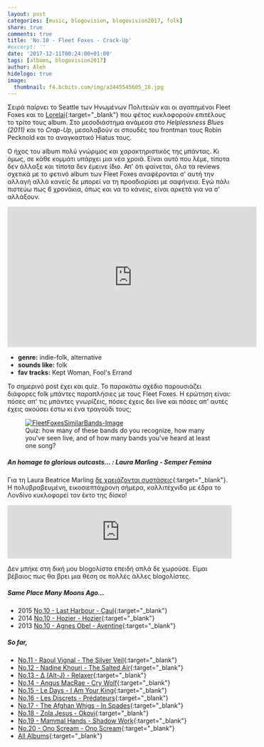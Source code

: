 ```yaml
---
layout: post
categories: [music, blogovision, blogovision2017, folk]
share: true
comments: true
title: 'No.10 - Fleet Foxes - Crack-Up'
#excerpt: ''
date: '2017-12-11T00:24:00+01:00'
tags: [albums, blogovision2017]
author: Aleh
hidelogo: true
image:
  thumbnail: f4.bcbits.com/img/a3445545605_16.jpg
---
```

Σειρά παίρνει το Seattle των Ηνωμένων Πολιτειών και οι αγαπημένοι Fleet Foxes και το [Lorelai](https://www.youtube.com/watch?v=xtFrGCJrnKc){:target="_blank"} που φέτος κυκλοφορούν επιτέλους το τρίτο τους album. Στο μεσοδιάστημα ανάμεσα στο *Helplessness Blues (2011)* και το *Crap-Up*, μεσολαβούν οι σπουδές του frontman τους Robin Pecknold και το αναγκαστικό Hiatus τους.

Ο ήχος του album πολύ γνώριμος και χαρακτηριστικός της μπάντας. Κι όμως, σε κάθε κομμάτι υπάρχει μια νέα χροιά. Είναι αυτό που λέμε, τίποτα δεν άλλαξε και τίποτα δεν έμεινε ίδιο. Απ' ότι φαίνεται, όλα τα reviews σχετικά με το φετινό album των Fleet Foxes αναφέρονται σ' αυτή την αλλαγή αλλά κανείς δε μπορεί να τη προσδιορίσει με σαφήνεια. Εγώ πάλι πιστεύω πως 6 χρονάκια, όπως και να το κάνεις, είναι αρκετά για να σ' αλλάξουν.

<iframe width="560" height="315" src="https://www.youtube.com/embed/X5hMBxYqq5c?rel=0" frameborder="0" gesture="media" allow="encrypted-media" allowfullscreen></iframe>

* **genre:** indie-folk, alternative
* **sounds like:** folk
* **fav tracks:** Kept Woman, Fool's Errand

Το σημερινό post έχει και quiz. Το παρακάτω σχέδιο παρουσιάζει διάφορες folk μπάντες παραπλήσιες με τους Fleet Foxes. Η ερώτηση είναι: πόσες απ' τις μπάντες γνωρίζεις, πόσες έχεις δει live και πόσες απ' αυτές έχεις ακούσει έστω κι ένα τραγούδι τους;

<figure>
    <a href="{{ site.external_data_url }}/images/posts/blogovision/FleetFoxesSimilarBands.PNG"><img src="{{ site.external_data_url }}/images/posts/blogovision/FleetFoxesSimilarBands.PNG" alt="FleetFoxesSimilarBands-Image" class="center"/></a>
    <figcaption>Quiz: how many of these bands do you recognize, how many you've seen live, and of how many bands you've heard at least one song? </figcaption>
</figure>

<div class="text-divider"></div>

##### <i class="fa fa-hand-o-right"></i> An homage to glorious outcasts... : Laura Marling - Semper Femina

Για τη 	Laura Beatrice Marling [δε χρειάζονται συστάσεις](/music/blogovision/blogovision2013/blogovision2013-no09/){:target="_blank"}. H πολυβραβευμένη, εικοσιεπτάχρονη σήμερα, καλλιτέχνιδα με έδρα το Λονδίνο κυκλοφορεί τον έκτο της δίσκο!

<iframe style="border: 0; width: 100%; height: 120px;" src="https://bandcamp.com/EmbeddedPlayer/album=2860686593/size=large/bgcol=ffffff/linkcol=0687f5/tracklist=false/artwork=small/track=2940649601/transparent=true/" seamless><a href="http://lauramarlingmusic.bandcamp.com/album/semper-femina">Semper Femina by Laura Marling</a></iframe>

Δεν μπήκε στη δική μου blogoλίστα επειδή απλά δε χωρούσε. Είμαι βέβαιος πως θα βρει μια θέση σε πολλές άλλες blogoλίστες.

##### <i class="fa fa-hand-o-right"></i> Same Place Many Moons Ago...

* 2015 [No.10 - Last Harbour - Caul](/music/blogovision/blogovision2015/blogovision2015-no10/){:target="_blank"}
* 2014 [No.10 - Hozier - Hozier](/music/blogovision/blogovision2014/blogovision2014-no10/){:target="_blank"}
* 2013 [No.10 - Agnes Obel - Aventine](/music/blogovision/blogovision2013/blogovision2013-no10/){:target="_blank"}

##### <i class="fa fa-hand-o-right"></i> So far,

* [No.11 - Raoul Vignal - The Silver Veil](/music/blogovision/blogovision2017/no11/){:target="_blank"}
* [No.12 - Nadine Khouri - The Salted Air](/music/blogovision/blogovision2017/no12/){:target="_blank"}
* [No.13 - ∆ (Alt-J) - Relaxer](/music/blogovision/blogovision2017/no13/){:target="_blank"}
* [No.14 - Angus MacRae - Cry Wolf](/music/blogovision/blogovision2017/no14/){:target="_blank"}
* [No.15 - Le Days - I Am Your King](/music/blogovision/blogovision2017/no15/){:target="_blank"}
* [No.16 - Les Discrets - Prédateurs](/music/blogovision/blogovision2017/no16/){:target="_blank"}
* [No.17 - The Afghan Whigs - In Spades](/music/blogovision/blogovision2017/no17/){:target="_blank"}
* [No.18 - Zola Jesus - Okovi](/music/blogovision/blogovision2017/no18/){:target="_blank"}
* [No.19 - Mammal Hands - Shadow Work](/music/blogovision/blogovision2017/no19/){:target="_blank"}
* [No.20 - Ono Scream - Ono Scream](/music/blogovision/blogovision2017/no20/){:target="_blank"}
* [All Albums](/music/new-albums-2017/){:target="_blank"}